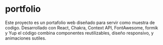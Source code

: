 # portfolio
Este proyecto es un portafolio web diseñado para servir como muestra de codigo. Desarrollado con React, Chakra, Context API, FontAwesome, formik y Yup el código combina componentes reutilizables, diseño responsivo, y animaciones sutiles.
